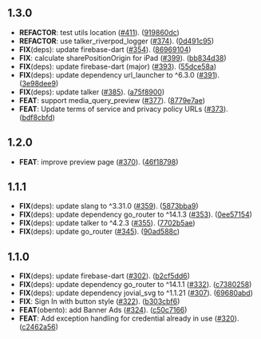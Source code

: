 ## 1.3.0

 - **REFACTOR**: test utils location ([#411](https://github.com/KoheiKanagu/garage/issues/411)). ([919860dc](https://github.com/KoheiKanagu/garage/commit/919860dcdf380b86883db3683d7b61f1f46292c4))
 - **REFACTOR**: use talker_riverpod_logger ([#374](https://github.com/KoheiKanagu/garage/issues/374)). ([0d491c95](https://github.com/KoheiKanagu/garage/commit/0d491c95b135094ae523197d88a9179b47a8ae08))
 - **FIX**(deps): update firebase-dart ([#354](https://github.com/KoheiKanagu/garage/issues/354)). ([86969104](https://github.com/KoheiKanagu/garage/commit/869691042ad19f57a2cac3f31e2d2cb2288fc5f6))
 - **FIX**: calculate sharePositionOrigin for iPad ([#399](https://github.com/KoheiKanagu/garage/issues/399)). ([bb834d38](https://github.com/KoheiKanagu/garage/commit/bb834d38a180c0402db1ae89f3286152dd6d632e))
 - **FIX**(deps): update firebase-dart (major) ([#393](https://github.com/KoheiKanagu/garage/issues/393)). ([55dce58a](https://github.com/KoheiKanagu/garage/commit/55dce58a7b02c1506c1be2107d76406eb78bc3cd))
 - **FIX**(deps): update dependency url_launcher to ^6.3.0 ([#391](https://github.com/KoheiKanagu/garage/issues/391)). ([3e98dee9](https://github.com/KoheiKanagu/garage/commit/3e98dee9bff6593d4bdbd3001906b5072b336ef3))
 - **FIX**(deps): update talker ([#385](https://github.com/KoheiKanagu/garage/issues/385)). ([a75f8900](https://github.com/KoheiKanagu/garage/commit/a75f890039f20c1f95fa6fc9bd35002c99bfef6f))
 - **FEAT**: support media_query_preview ([#377](https://github.com/KoheiKanagu/garage/issues/377)). ([8779e7ae](https://github.com/KoheiKanagu/garage/commit/8779e7ae48abd3e97faf55c48f79d478c6eaf846))
 - **FEAT**: Update terms of service and privacy policy URLs ([#373](https://github.com/KoheiKanagu/garage/issues/373)). ([bdf8cbfd](https://github.com/KoheiKanagu/garage/commit/bdf8cbfd8b3ec8487a3735886df4739f8b158891))

## 1.2.0

 - **FEAT**: improve preview page ([#370](https://github.com/KoheiKanagu/garage/issues/370)). ([46f18798](https://github.com/KoheiKanagu/garage/commit/46f187980407265d929510db954a05b5ec74a4ed))

## 1.1.1

 - **FIX**(deps): update slang to ^3.31.0 ([#359](https://github.com/KoheiKanagu/garage/issues/359)). ([5873bba9](https://github.com/KoheiKanagu/garage/commit/5873bba9fdcf8e2df88622021c609d1fe52237d8))
 - **FIX**(deps): update dependency go_router to ^14.1.3 ([#353](https://github.com/KoheiKanagu/garage/issues/353)). ([0ee57154](https://github.com/KoheiKanagu/garage/commit/0ee5715438bca535fc5ca51700de6ea0f1bb8a58))
 - **FIX**(deps): update talker to ^4.2.3 ([#355](https://github.com/KoheiKanagu/garage/issues/355)). ([7702b5ae](https://github.com/KoheiKanagu/garage/commit/7702b5aef703fafd6878c665309a8f70b0a32e96))
 - **FIX**(deps): update go_router ([#345](https://github.com/KoheiKanagu/garage/issues/345)). ([90ad588c](https://github.com/KoheiKanagu/garage/commit/90ad588cd4fb5ae7bf7b4336c9f2566df9830d32))

## 1.1.0

 - **FIX**(deps): update firebase-dart ([#302](https://github.com/KoheiKanagu/garage/issues/302)). ([b2cf5dd6](https://github.com/KoheiKanagu/garage/commit/b2cf5dd6240e700a5cf27bed547dae594304c7a6))
 - **FIX**(deps): update dependency go_router to ^14.1.1 ([#332](https://github.com/KoheiKanagu/garage/issues/332)). ([c7380258](https://github.com/KoheiKanagu/garage/commit/c7380258406ca7396de1b6c2e94c5c6cd8ef49b3))
 - **FIX**(deps): update dependency jovial_svg to ^1.1.21 ([#307](https://github.com/KoheiKanagu/garage/issues/307)). ([69680abd](https://github.com/KoheiKanagu/garage/commit/69680abddf83c82fce15f61071325e0668ee8d68))
 - **FIX**: Sign In with button style ([#322](https://github.com/KoheiKanagu/garage/issues/322)). ([b303cbf6](https://github.com/KoheiKanagu/garage/commit/b303cbf6064c7eb3c59398d201de4ab311e980ed))
 - **FEAT**(obento): add Banner Ads ([#324](https://github.com/KoheiKanagu/garage/issues/324)). ([c50c7166](https://github.com/KoheiKanagu/garage/commit/c50c7166ad93a0d4010aafbfc20d1c9ed400d919))
 - **FEAT**: Add exception handling for credential already in use ([#320](https://github.com/KoheiKanagu/garage/issues/320)). ([c2462a56](https://github.com/KoheiKanagu/garage/commit/c2462a56ef486b1704e7fe3d2fe21a01a9b15e1d))

